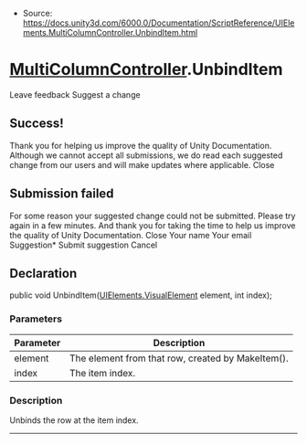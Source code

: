 * Source: https://docs.unity3d.com/6000.0/Documentation/ScriptReference/UIElements.MultiColumnController.UnbindItem.html

#  [MultiColumnController](https://docs.unity3d.com/6000.0/Documentation/ScriptReference/UIElements.MultiColumnController.html).UnbindItem
Leave feedback
Suggest a change
## Success!
Thank you for helping us improve the quality of Unity Documentation. Although we cannot accept all submissions, we do read each suggested change from our users and will make updates where applicable.
Close
## Submission failed
For some reason your suggested change could not be submitted. Please <a>try again</a> in a few minutes. And thank you for taking the time to help us improve the quality of Unity Documentation.
Close
Your name Your email Suggestion* Submit suggestion
Cancel
## Declaration
public void UnbindItem([UIElements.VisualElement](https://docs.unity3d.com/6000.0/Documentation/ScriptReference/UIElements.VisualElement.html) element, int index); 
### Parameters
Parameter | Description  
---|---  
element | The element from that row, created by MakeItem().  
index | The item index.  
### Description
Unbinds the row at the item index. 
* * *
